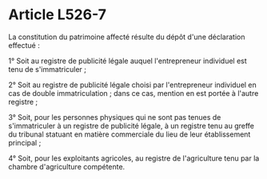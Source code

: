 # Article L526-7

<p>La constitution du patrimoine affecté résulte du dépôt d'une déclaration effectué : </p><p>1° Soit au registre de publicité légale auquel l'entrepreneur individuel est tenu de s'immatriculer ; </p><p>2° Soit au registre de publicité légale choisi par l'entrepreneur individuel en cas de double immatriculation ; dans ce cas, mention en est portée à l'autre registre ; </p><p>3° Soit, pour les personnes physiques qui ne sont pas tenues de s'immatriculer à un registre de publicité légale, à un registre tenu au greffe du tribunal statuant en matière commerciale du lieu de leur établissement principal ;</p><p>4° Soit, pour les exploitants agricoles, au registre de l'agriculture tenu par la chambre d'agriculture compétente. </p>